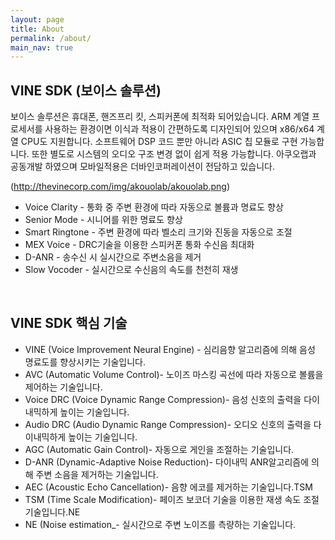 ```yaml
---
layout: page
title: About
permalink: /about/
main_nav: true
---
```


## VINE SDK (보이스 솔루션)

보이스 솔루션은 휴대폰, 핸즈프리 킷, 스피커폰에 최적화 되어있습니다. ARM 계열 프로세서를 사용하는 환경이면 이식과 적용이 간편하도록 디자인되어 있으며 x86/x64 계열 CPU도 지원합니다. 소프트웨어 DSP 코드 뿐만 아니라 ASIC 칩 모듈로 구현 가능합니다. 또한 별도로 시스템의 오디오 구조 변경 없이 쉽게 적용 가능합니다. 아쿠오랩과 공동개발 하였으며 모바일적용은 더바인코퍼레이션이 전담하고 있습니다.

(http://thevinecorp.com/img/akouolab/akouolab.png)

* Voice Clarity - 통화 중 주변 환경에 따라 자동으로 볼륨과 명료도 향상
* Senior Mode - 시니어를 위한 명료도 향상
* Smart Ringtone - 주변 환경에 따라 벨소리 크기와 진동을 자동으로 조절
* MEX Voice - DRC기술을 이용한 스피커폰 통화 수신음 최대화
* D-ANR - 송수신 시 실시간으로 주변소음을 제거
* Slow Vocoder - 실시간으로 수신음의 속도를 천천히 재생

<br/>

## VINE SDK 핵심 기술
* VINE (Voice Improvement Neural Engine) - 심리음향 알고리즘에 의해 음성 명료도를 향상시키는 기술입니다.
* AVC (Automatic Volume Control)- 노이즈 마스킹 곡선에 따라 자동으로 볼륨을 제어하는 기술입니다.
* Voice DRC (Voice Dynamic Range Compression)- 음성 신호의 출력을 다이내믹하게 높이는 기술입니다.
* Audio DRC (Audio Dynamic Range Compression)- 오디오 신호의 출력을 다이내믹하게 높이는 기술입니다.
* AGC (Automatic Gain Control)- 자동으로 게인을 조절하는 기술입니다.
* D-ANR (Dynamic-Adaptive Noise Reduction)- 다이내믹 ANR알고리즘에 의해 주변 소음을 제거하는 기술입니다.
* AEC (Acoustic Echo Cancellation)- 음향 에코를 제거하는 기술입니다.TSM
* TSM (Time Scale Modification)- 페이즈 보코더 기술을 이용한 재생 속도 조절 기술입니다.NE
* NE (Noise estimation_- 실시간으로 주변 노이즈를 측량하는 기술입니다.